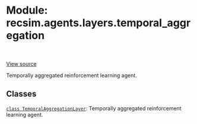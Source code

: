 <div itemscope itemtype="http://developers.google.com/ReferenceObject">
<meta itemprop="name" content="recsim.agents.layers.temporal_aggregation" />
<meta itemprop="path" content="Stable" />
</div>

# Module: recsim.agents.layers.temporal_aggregation

<table class="tfo-notebook-buttons tfo-api" align="left">
</table>

<a target="_blank" href="https://github.com/google-research/recsim/tree/master/recsim/agents/layers/temporal_aggregation.py">View
source</a>

Temporally aggregated reinforcement learning agent.

<!-- Placeholder for "Used in" -->

## Classes

[`class TemporalAggregationLayer`](../../../recsim/agents/layers/temporal_aggregation/TemporalAggregationLayer.md):
Temporally aggregated reinforcement learning agent.
